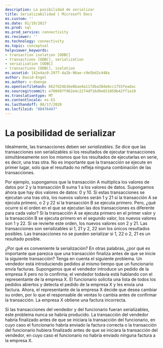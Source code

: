```yaml
---
description: La posibilidad de serializar
title: Serializabilidad | Microsoft Docs
ms.custom: ''
ms.date: 01/19/2017
ms.prod: sql
ms.prod_service: connectivity
ms.reviewer: ''
ms.technology: connectivity
ms.topic: conceptual
helpviewer_keywords:
- transaction isolation [ODBC]
- transactions [ODBC], serialization
- serialization [ODBC]
- transactions [ODBC], isolation
ms.assetid: 142e4ac0-2977-4a2b-96ae-c9e5bd2c448a
author: David-Engel
ms.author: v-daenge
ms.openlocfilehash: b627d24b16e0bae4a117dba38de8cc1755feadac
ms.sourcegitcommit: e700497f962e4c2274df16d9e651059b42ff1a10
ms.translationtype: MT
ms.contentlocale: es-ES
ms.lasthandoff: 08/17/2020
ms.locfileid: "88476447"
---
```

# <a name="serializability"></a>La posibilidad de serializar
Idealmente, las transacciones deben ser *serializables*. Se dice que las transacciones son serializables si los resultados de ejecutar transacciones simultáneamente son los mismos que los resultados de ejecutarlas en serie, es decir, una tras otra. No es importante que la transacción se ejecute en primer lugar, solo que el resultado no refleja ninguna combinación de las transacciones.  
  
 Por ejemplo, supongamos que la transacción A multiplica los valores de datos por 2 y la transacción B suma 1 a los valores de datos. Supongamos ahora que hay dos valores de datos: 0 y 10. Si estas transacciones se ejecutan una tras otra, los nuevos valores serán 1 y 21 si la transacción A se ejecuta primero, o 2 y 22 si la transacción B se ejecuta primero. Pero, ¿qué ocurre si el orden en el que se ejecutan las dos transacciones es diferente para cada valor? Si la transacción A se ejecuta primero en el primer valor y la transacción B se ejecuta primero en el segundo valor, los nuevos valores son 1 y 22. Si se revierte este orden, los nuevos valores son 2 y 21. Las transacciones son serializables si 1, 21 y 2, 22 son los únicos resultados posibles. Las transacciones no se pueden serializar si 1, 22 o 2, 21 es un resultado posible.  
  
 ¿Por qué es conveniente la serialización? En otras palabras, ¿por qué es importante que parezca que una transacción finaliza antes de que se inicie la siguiente transacción? Tenga en cuenta el siguiente problema. Un vendedor está introduciendo pedidos al mismo tiempo que un funcionario envía facturas. Supongamos que el vendedor introduce un pedido de la empresa X pero no lo confirma; el vendedor todavía está hablando con el representante de la empresa X. El funcionario solicita una lista de todos los pedidos abiertos y detecta el pedido de la empresa X y les envía una factura. Ahora, el representante de la empresa X decide que desea cambiar su orden, por lo que el responsable de ventas lo cambia antes de confirmar la transacción. La empresa X obtiene una factura incorrecta.  
  
 Si las transacciones del vendedor y del funcionario fueran serializables, este problema nunca se habría producido. La transacción del vendedor habría finalizado antes de que se iniciara la transacción del funcionario, en cuyo caso el funcionario habría enviado la factura correcta o la transacción del funcionario hubiera finalizado antes de que se iniciara la transacción del vendedor, en cuyo caso el funcionario no habría enviado ninguna factura a la empresa X.
